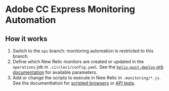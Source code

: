 # Adobe CC Express Monitoring Automation

## How it works

1. Switch to the `ops` branch: monitoring automation is restricted to this branch.
2. Define which New Relic monitors are created or updated in the `operations` job in `.circleci/config.yaml`. See the [`helix-post-deploy` orb documentation](https://circleci.com/developer/orbs/orb/adobe/helix-post-deploy) for available parameters.
3. Add or change the scripts to execute in New Relic in `.monitoring/*.js`. See the documenttation for [scripted browsers](https://docs.newrelic.com/docs/synthetics/new-relic-synthetics/scripting-monitors/writing-scripted-browsers) or [API tests](https://docs.newrelic.com/docs/synthetics/new-relic-synthetics/scripting-monitors/write-synthetics-api-tests).
